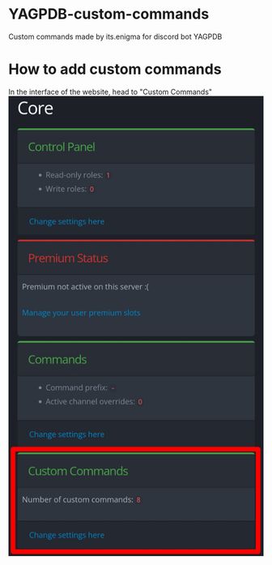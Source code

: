 # YAGPDB-custom-commands
Custom commands made by its.enigma for discord bot YAGPDB

# How to add custom commands 
In the interface of the website, head to "Custom Commands"
![Alt text](ignore/pic1.jpg)

